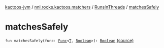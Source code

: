 [kactoos-jvm](../../index.md) / [nnl.rocks.kactoos.matchers](../index.md) / [RunsInThreads](index.md) / [matchesSafely](./matches-safely.md)

# matchesSafely

`fun matchesSafely(func: `[`Func`](../../nnl.rocks.kactoos/-func/index.md)`<`[`T`](index.md#T)`, `[`Boolean`](https://kotlinlang.org/api/latest/jvm/stdlib/kotlin/-boolean/index.html)`>): `[`Boolean`](https://kotlinlang.org/api/latest/jvm/stdlib/kotlin/-boolean/index.html) [(source)](https://github.com/neonailol/kactoos/blob/master/kactoos-jvm/src/main/kotlin/nnl/rocks/kactoos/matchers/RunsInThreads.kt#L26)